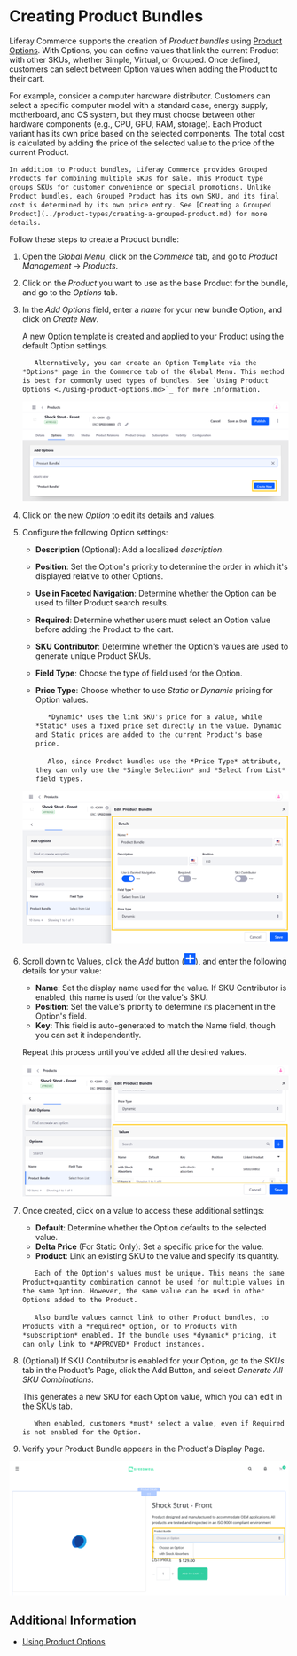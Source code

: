 # Creating Product Bundles

Liferay Commerce supports the creation of *Product bundles* using [Product Options](./using-product-options.md). With Options, you can define values that link the current Product with other SKUs, whether Simple, Virtual, or Grouped. Once defined, customers can select between Option values when adding the Product to their cart.

For example, consider a computer hardware distributor. Customers can select a specific computer model with a standard case, energy supply, motherboard, and OS system, but they must choose between other hardware components (e.g., CPU, GPU, RAM, storage). Each Product variant has its own price based on the selected components. The total cost is calculated by adding the price of the selected value to the price of the current Product.

```{note}
In addition to Product bundles, Liferay Commerce provides Grouped Products for combining multiple SKUs for sale. This Product type groups SKUs for customer convenience or special promotions. Unlike Product bundles, each Grouped Product has its own SKU, and its final cost is determined by its own price entry. See [Creating a Grouped Product](../product-types/creating-a-grouped-product.md) for more details.
```

Follow these steps to create a Product bundle:

1. Open the *Global Menu*, click on the *Commerce* tab, and go to *Product Management* &rarr; *Products*.

1. Click on the *Product* you want to use as the base Product for the bundle, and go to the *Options* tab.

1. In the *Add Options* field, enter a *name* for your new bundle Option, and click on *Create New*.

   A new Option template is created and applied to your Product using the default Option settings.

   ```tip::
      Alternatively, you can create an Option Template via the *Options* page in the Commerce tab of the Global Menu. This method is best for commonly used types of bundles. See `Using Product Options <./using-product-options.md>`_ for more information.
   ```

   ![Go to the Product's Options tab, and create a new Option for your bundle.](./creating-product-bundles/images/01.png)

1. Click on the new *Option* to edit its details and values.

1. Configure the following Option settings:

   * **Description** (Optional): Add a localized *description*.
   * **Position**: Set the Option's priority to determine the order in which it's displayed relative to other Options.
   * **Use in Faceted Navigation**: Determine whether the Option can be used to filter Product search results.
   * **Required**: Determine whether users must select an Option value before adding the Product to the cart.
   * **SKU Contributor**: Determine whether the Option's values are used to generate unique Product SKUs.
   * **Field Type**: Choose the type of field used for the Option.
   * **Price Type**: Choose whether to use *Static* or *Dynamic* pricing for Option values.

      ```note::
         *Dynamic* uses the link SKU's price for a value, while *Static* uses a fixed price set directly in the value. Dynamic and Static prices are added to the current Product's base price.

         Also, since Product bundles use the *Price Type* attribute, they can only use the *Single Selection* and *Select from List* field types.
      ```

   ![This form is used to configure the Option's settings.](./creating-product-bundles/images/02.png)

1. Scroll down to Values, click the *Add* button (![Add Button](../../../images/icon-add.png)), and enter the following details for your value:

   * **Name**: Set the display name used for the value. If SKU Contributor is enabled, this name is used for the value's SKU.
   * **Position**: Set the value's priority to determine its placement in the Option's field.
   * **Key**: This field is auto-generated to match the Name field, though you can set it independently.

   Repeat this process until you've added all the desired values.

   ![Use this form to add values to the created Option.](./creating-product-bundles/images/03.png)

1. Once created, click on a value to access these additional settings:

   * **Default**: Determine whether the Option defaults to the selected value.
   * **Delta Price** (For Static Only): Set a specific price for the value.
   * **Product**: Link an existing SKU to the value and specify its quantity.

   ```important::
      Each of the Option's values must be unique. This means the same Product+quantity combination cannot be used for multiple values in the same Option. However, the same value can be used in other Options added to the Product.

      Also bundle values cannot link to other Product bundles, to Products with a *required* option, or to Products with *subscription* enabled. If the bundle uses *dynamic* pricing, it can only link to *APPROVED* Product instances.
   ```

1. (Optional) If SKU Contributor is enabled for your Option, go to the *SKUs* tab in the Product's Page, click the Add Button, and select *Generate All SKU Combinations*.

   This generates a new SKU for each Option value, which you can edit in the SKUs tab.

   ```important::
      When enabled, customers *must* select a value, even if Required is not enabled for the Option.
   ```

1. Verify your Product Bundle appears in the Product's Display Page.  

![Customers can make a selection from the Product Bundle Options on the Product's Display Page.](./creating-product-bundles/images/04.png)

## Additional Information

* [Using Product Options](./using-product-options.md)

